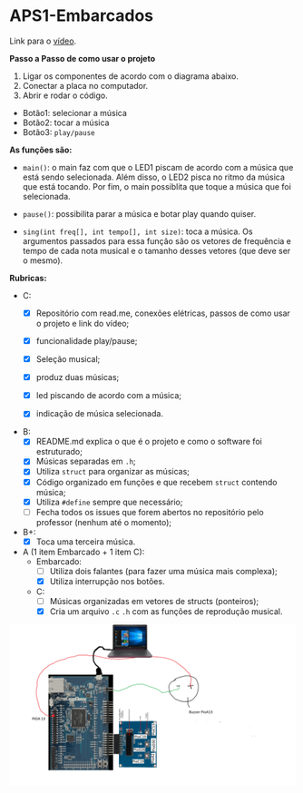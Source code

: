 # APS1-Embarcados
Link para o [vídeo](https://drive.google.com/file/d/1hq7CcMX19Wzr3KQtEtQPS3rvf2VTzqGl/view?usp=sharing).

**Passo a Passo de como usar o projeto**
1. Ligar os componentes de acordo com o diagrama abaixo.
2. Conectar a placa no computador. 
3. Abrir e rodar o código.
- Botão1: selecionar a música
- Botão2: tocar a música
- Botão3: ```play/pause```

**As funções são:**

- ```main()```: o main faz com que o LED1 piscam de acordo com a música que está sendo selecionada.
 Além disso, o LED2 pisca no ritmo da música que está tocando. Por fim, o main possiblita
que toque a música que foi selecionada.

- ```pause()```: possibilita parar a música e botar play quando quiser.

- ```sing(int freq[], int tempo[], int size)```: toca a música. Os argumentos passados para essa função são os vetores de frequência e tempo de cada nota musical e o tamanho desses vetores (que deve ser o mesmo).

**Rubricas:**
- C:
  - [x] Repositório com read.me, conexões elétricas, passos de como usar o projeto e link do vídeo;

  - [x] funcionalidade play/pause;

  - [x] Seleção musical;

  - [x] produz duas músicas;

  - [x] led piscando de acordo com a música;

  - [x] indicação de música selecionada.
  
- B:
  - [x] README.md explica o que é o projeto e como o software foi estruturado;
  - [x] Músicas separadas em ```.h```;
  - [x] Utiliza ```struct``` para organizar as músicas;
  - [x] Código organizado em funções e que recebem ```struct``` contendo música;
  - [x] Utiliza ```#define``` sempre que necessário;
  - [ ] Fecha todos os issues que forem abertos no repositório pelo professor (nenhum até o momento);
- B+:
  - [x] Toca uma terceira música. 

- A (1 item Embarcado + 1 item C):
  - Embarcado:
    - [ ] Utiliza dois falantes (para fazer uma música mais complexa);
    - [x] Utiliza interrupção nos botões.
  - C: 
    - [ ] Músicas organizadas em vetores de structs (ponteiros);
    - [x] Cria um arquivo ```.c``` ```.h``` com as funções de reprodução musical.

![](desenho_APS1.png)
